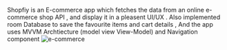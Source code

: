 Shopfiy is an E-commerce app which fetches the data from an online e-commerce shop API , and display it in a pleasent UI/UX .
Also implemented room Database to save the favourite items and cart details , And the app uses MVVM Archtiecture (model view View-Model) and Navigation component
 ![e-commerce](https://github.com/seifmortada/E-commerce-App/assets/76921289/f0957a10-a65e-4696-b0b7-95d0dd161942)
